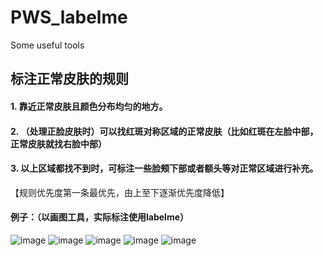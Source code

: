 # PWS_labelme
Some useful tools
## 标注正常皮肤的规则
#### 1. 靠近正常皮肤且颜色分布均匀的地方。
#### 2. （处理正脸皮肤时）可以找红斑对称区域的正常皮肤（比如红斑在左脸中部，正常皮肤就找右脸中部）
#### 3. 以上区域都找不到时，可标注一些脸颊下部或者额头等对正常区域进行补充。
【规则优先度第一条最优先，由上至下逐渐优先度降低】
#### 例子：（以画图工具，实际标注使用labelme）
![image](https://user-images.githubusercontent.com/97798924/150638667-e203c7e0-b13e-4ae5-88ad-bf03bce4a4dc.png)
![image](https://user-images.githubusercontent.com/97798924/150638677-ca74d1c5-78b2-4d88-82e6-ceab703c996c.png)
![image](https://user-images.githubusercontent.com/97798924/150638685-64b7a391-ef55-4eb7-b3e3-8c7e0b2a61e8.png)
![image](https://user-images.githubusercontent.com/97798924/150638692-cdbe50c6-10ba-43e1-a8f0-2ff285e4ea31.png)
![image](https://user-images.githubusercontent.com/97798924/150638699-ae7a7b59-c16c-41ab-b8cb-eddaa71af8a3.png)

